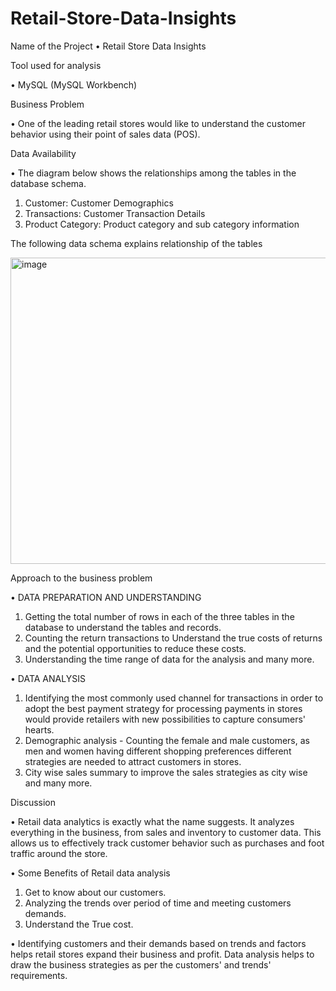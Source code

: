 # Retail-Store-Data-Insights
Name of the Project
• Retail Store Data Insights

Tool used for analysis

• MySQL (MySQL Workbench)

Business Problem

• One of the leading retail stores would like to understand the customer behavior using their point of sales data (POS).

Data Availability

• The diagram below shows the relationships among the tables in the database schema.

1. Customer: Customer Demographics
2. Transactions: Customer Transaction Details
3. Product Category: Product category and sub category information

The following data schema explains relationship of the tables

<img width="915" height="490" alt="image" src="https://github.com/user-attachments/assets/d0ff6b2c-b600-4823-b957-944d1e7193c1" />

Approach to the business problem

• DATA PREPARATION AND UNDERSTANDING

1. Getting the total number of rows in each of the three tables in the database to understand the tables and records.
2. Counting the return transactions to Understand the true costs of returns and the potential opportunities to reduce these costs.
3. Understanding the time range of data for the analysis and many more.

• DATA ANALYSIS

1. Identifying the most commonly used channel for transactions in order to adopt the best payment strategy for processing payments in stores would provide retailers with new possibilities to capture consumers' hearts.
2. Demographic analysis - Counting the female and male customers, as men and women having different shopping preferences different strategies are needed to attract customers in stores.
3. City wise sales summary to improve the sales strategies as city wise and many more.

Discussion

• Retail data analytics is exactly what the name suggests. It analyzes everything in the business, from sales and inventory to customer data. This allows us to effectively track customer behavior such as purchases and foot traffic around the store.

• Some Benefits of Retail data analysis

1. Get to know about our customers.
2. Analyzing the trends over period of time and meeting customers demands.
3. Understand the True cost.

• Identifying customers and their demands based on trends and factors helps retail stores expand their business and profit. Data analysis helps to draw the business strategies as per the customers' and trends' requirements.
